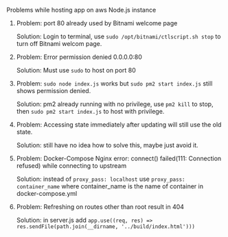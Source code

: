 Problems while hosting app on aws Node.js instance

1. Problem: port 80 already used by Bitnami welcome page

   Solution: Login to terminal, use `sudo /opt/bitnami/ctlscript.sh stop` to turn off Bitnami welcom page.

2. Problem: Error permission denied 0.0.0.0:80

   Solution: Must use `sudo` to host on port 80

3. Problem: `sudo node index.js` works but `sudo pm2 start index.js` still shows permission denied.

   Solution: pm2 already running with no privilege, use `pm2 kill` to stop, then `sudo pm2 start index.js` to host with privilege.

4. Problem: Accessing state immediately after updating will still use the old state.

   Solution: still have no idea how to solve this, maybe just avoid it.

4. Problem: Docker-Compose Nginx error: connect() failed(111: Connection refused) while connecting to upstream

   Solution: instead of `proxy_pass: localhost` use `proxy_pass: container_name` where container_name is the name of container in docker-compose.yml

5. Problem: Refreshing on routes other than root result in 404

   Solution: in server.js add `app.use((req, res) => res.sendFile(path.join(__dirname, '../build/index.html')))`
